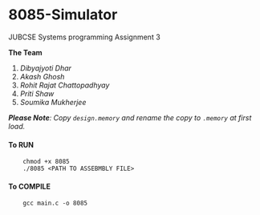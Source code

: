# 8085-Simulator
JUBCSE Systems programming Assignment 3

**The Team**
1. *Dibyajyoti Dhar*
2. *Akash Ghosh*
3. *Rohit Rajat Chattopadhyay*
4. *Priti Shaw*
5. *Soumika Mukherjee*

***Please Note**: Copy `design.memory` and rename the copy to `.memory` at first load.*

#### To RUN
```
	chmod +x 8085
	./8085 <PATH TO ASSEBMBLY FILE>
```

#### To COMPILE
```
	gcc main.c -o 8085
```
